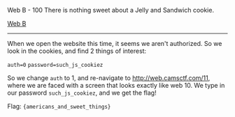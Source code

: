 Web B - 100
	There is nothing sweet about a Jelly and Sandwich cookie.

[Web B](http://web.camsctf.com/11)

-------------

When we open the website this time, it seems we aren't authorized. So we look in the cookies, and find 2 things of interest:

`auth=0`
`password=such_js_cookiez`

So we change `auth` to 1, and re-navigate to http://web.camsctf.com/11, where we are faced with a screen that looks exactly like web 10. We type in our password `such_js_cookiez`, and we get the flag!

Flag: `{americans_and_sweet_things}`